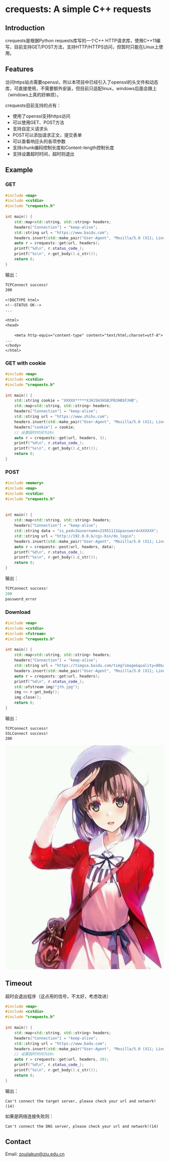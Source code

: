 # crequests: A simple C++ requests

## Introduction

crequests是根据Python requests库写的一个C++ HTTP请求库，使用C++11编写，目前支持GET/POST方法，支持HTTP/HTTPS访问，但暂时只能在Linux上使用。

## Features

访问https站点需要openssl，所以本项目中已经引入了openssl的头文件和动态库，可直接使用，不需要额外安装，但目前只适配linux，windows后面会跟上（windows上真的好麻烦）。

crequests目前支持的点有：

- 使用了openssl支持https访问
- 可以使用GET、POST方法
- 支持自定义请求头
- POST可以添加请求正文，提交表单
- 可以查看响应头的各项参数
- 支持chunk编码控制长度和Content-length控制长度
- 支持设置超时时间，超时则退出

## Example

### GET

```cpp
#include <map>
#include <cstdio>
#include "crequests.h"

int main() {
    std::map<std::string, std::string> headers;
    headers["Connection"] = "keep-alive";
    std::string url = "https://www.baidu.com";
    headers.insert(std::make_pair("User-Agent", "Mozilla/5.0 (X11; Linux x86_64) AppleWebKit/537.36 (KHTML, like Gecko) Chrome/77.0.3865.90 Safari/537.36"));
    auto r = crequests::get(url, headers);
    printf("%d\n", r.status_code_);
    printf("%s\n", r.get_body().c_str());
    return 0;
}
```

输出：

```http
TCPConnect success!
200

<!DOCTYPE html>
<!--STATUS OK-->
...

<html>
<head>
    
    <meta http-equiv="content-type" content="text/html;charset=utf-8">
...
</body>
</html>
```

### GET with cookie

```cpp
#include <map>
#include <cstdio>
#include "crequests.h"

int main() {
    std::string cookie = "XXXXX*****XJHJSHJHSBJFBJHBSFJHB";
    std::map<std::string, std::string> headers;
    headers["Connection"] = "keep-alive";
    std::string url = "https://www.zhihu.com";
    headers.insert(std::make_pair("User-Agent", "Mozilla/5.0 (X11; Linux x86_64) AppleWebKit/537.36 (KHTML, like Gecko) Chrome/77.0.3865.90 Safari/537.36"));
    headers["cookie"] = cookie;
    // 设置超时时间为10s
    auto r = crequests::get(url, headers, 3);
    printf("%d\n", r.status_code_);
    printf("%s\n", r.get_body().c_str());
    return 0;
}
```



### POST

```cpp
#include <memory>
#include <map>
#include <cstdio>
#include "crequests.h"


int main() {
    std::map<std::string, std::string> headers;
    headers["Connection"] = "keep-alive";
    std::string data = "is_pad=1&username=21951111&password=XXXXXX";
    std::string url = "http://192.0.0.6/cgi-bin/do_login";
    headers.insert(std::make_pair("User-Agent", "Mozilla/5.0 (X11; Linux x86_64) AppleWebKit/537.36 (KHTML, like Gecko) Chrome/77.0.3865.90 Safari/537.36"));
    auto r = crequests::post(url, headers, data);
    printf("%d\n", r.status_code_);
    printf("%s\n", r.get_body().c_str());
    return 0;
}
```

输出：

```cpp
TCPConnect success!
200
password_error
```

### Download

```cpp
#include <map>
#include <cstdio>
#include <fstream>
#include "crequests.h"

int main() {
    std::map<std::string, std::string> headers;
    headers["Connection"] = "keep-alive";
    std::string url = "https://timgsa.baidu.com/timg?image&quality=80&size=b9999_10000&sec=1570721042152&di=60e08fccf7e7164987a4ff62e43bcfd5&imgtype=0&src=http%3A%2F%2Fi0.hdslb.com%2Fbfs%2Farticle%2F3c2753503ae4955cd4fd3ae1824bac7d15320532.jpg";
    headers.insert(std::make_pair("User-Agent", "Mozilla/5.0 (X11; Linux x86_64) AppleWebKit/537.36 (KHTML, like Gecko) Chrome/77.0.3865.90 Safari/537.36"));
    auto r = crequests::get(url, headers);
    printf("%d\n", r.status_code_);
    std::ofstream img("jth.jpg");
    img << r.get_body();
    img.close();
    return 0;
}
```

输出：

```http
TCPConnect success!
SSLConnect success!
200
```

![img](media/jth.jpg)

## Timeout

超时会退出程序（这点用的信号，不太好，考虑改进）

```cpp
#include <map>
#include <cstdio>
#include "crequests.h"

int main() {
    std::map<std::string, std::string> headers;
    headers["Connection"] = "keep-alive";
    std::string url = "https://www.badu.com";
    headers.insert(std::make_pair("User-Agent", "Mozilla/5.0 (X11; Linux x86_64) AppleWebKit/537.36 (KHTML, like Gecko) Chrome/77.0.3865.90 Safari/537.36"));
    // 设置超时时间为10s
    auto r = crequests::get(url, headers, 10);
    printf("%d\n", r.status_code_);
    printf("%s\n", r.get_body().c_str());
    return 0;
}
```

输出：

```http
Can't connect the target server, please check your url and network!(14)
```

如果是网络连接失败则：

```http
Can't connect the DNS server, please check your url and network!(14)
```

## Contact

Email: zoujiakun@zju.edu.cn